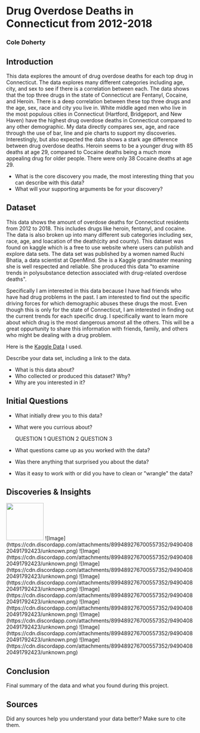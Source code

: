 # Drug Overdose Deaths in Connecticut from 2012-2018
### Cole Doherty

## Introduction
This data explores the amount of drug overdose deaths for each top drug in Connecticut. The data explores many different categories including age, city, and sex to see if there is a correlation between each. The data shows that the top three drugs in the state of Connecticut are Fentanyl, Cocaine, and Heroin. There is a deep correlation between these top three drugs and the age, sex, race and city you live in. White middle aged men who live in the most populous cities in Connecticut (Hartford, Bridgeport, and New Haven) have the highest drug overdose deaths in Connecticut compared to any other demographic. My data directly compares sex, age, and race through the use of bar, line and pie charts to support my discoveries. Interestingly, but also expected the data shows a stark age difference between drug overdose deaths. Heroin seems to be a younger drug with 85 deaths at age 29, compared to Cocaine deaths being a much more appealing drug for older people. There were only 38 Cocaine deaths at age 29.
- What is the core discovery you made, the most interesting thing that you can describe with this data? 
- What will your supporting arguments be for your discovery?

## Dataset 

This data shows the amount of overdose deaths for Connecticut residents from 2012 to 2018. This includes drugs like heroin, fentanyl, and cocaine. The data is also broken up into many different sub categories including sex, race, age, and loacation of the death(city and county). This dataset was found on kaggle which is a free to use website where users can publish and explore data sets. The data set was published by a women named Ruchi Bhatia, a data scientist at OpenMind. She is a Kaggle grandmaster meaning she is well respected and reliable. She produced this data "to examine trends in polysubstance detection associated with drug-related overdose deaths".

Specifically I am interested in this data because I have had friends who have had drug problems in the past. I am interested to find out the specific driving forces for which demographic abuses these drugs the most. Even though this is only for the state of Connecticut, I am interested in finding out the current trends for each specific drug. I specifically want to learn more about which drug is the most dangerous amonst all the others. This will be a great oppurtunity to share this information with friends, family, and others who might be dealing with a drug problem. 

Here is the [Kaggle Data](https://www.kaggle.com/ruchi798/drug-overdose-deaths) I used.



Describe your data set, including a link to the data. 
- What is this data about?
- Who collected or produced this dataset? Why?
- Why are you interested in it?

## Initial Questions

- What initially drew you to this data? 
- What were you currious about? 

    QUESTION 1
    QUESTION 2
    QUESTION 3
  
- What questions came up as you worked with the data? 
- Was there anything that surprised you about the data?
- Was it easy to work with or did you have to clean or "wrangle" the data?

## Discoveries & Insights

<img src="https://cdn.discordapp.com/attachments/899489276700557352/949040820491792423/unknown.png" width="100" height="100">
![Image](https://cdn.discordapp.com/attachments/899489276700557352/949040820491792423/unknown.png)
![Image](https://cdn.discordapp.com/attachments/899489276700557352/949040820491792423/unknown.png)
![Image](https://cdn.discordapp.com/attachments/899489276700557352/949040820491792423/unknown.png)
![Image](https://cdn.discordapp.com/attachments/899489276700557352/949040820491792423/unknown.png)
![Image](https://cdn.discordapp.com/attachments/899489276700557352/949040820491792423/unknown.png)
![Image](https://cdn.discordapp.com/attachments/899489276700557352/949040820491792423/unknown.png)
![Image](https://cdn.discordapp.com/attachments/899489276700557352/949040820491792423/unknown.png)
![Image](https://cdn.discordapp.com/attachments/899489276700557352/949040820491792423/unknown.png)
![Image](https://cdn.discordapp.com/attachments/899489276700557352/949040820491792423/unknown.png)


## Conclusion

Final summary of the data and what you found during this project.

## Sources

Did any sources help you understand your data better? Make sure to cite them.
